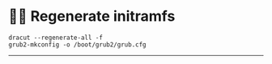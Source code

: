 # 🏃‍♂️ Regenerate initramfs

```shell
dracut --regenerate-all -f
grub2-mkconfig -o /boot/grub2/grub.cfg
```

---
